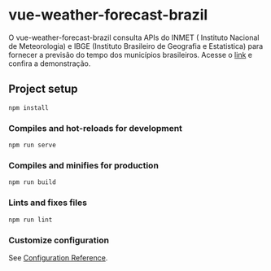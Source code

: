 # vue-weather-forecast-brazil
O vue-weather-forecast-brazil consulta APIs do INMET ( Instituto Nacional de Meteorologia) e IBGE (Instituto Brasileiro de Geografia e Estatistica) para fornecer a previsão do tempo dos municípios brasileiros. Acesse o [link](https://vue-weather-forecast-brazil-almfelipe.vercel.app/) e confira a demonstração.

## Project setup
```
npm install
```

### Compiles and hot-reloads for development
```
npm run serve
```

### Compiles and minifies for production
```
npm run build
```

### Lints and fixes files
```
npm run lint
```

### Customize configuration
See [Configuration Reference](https://cli.vuejs.org/config/).
